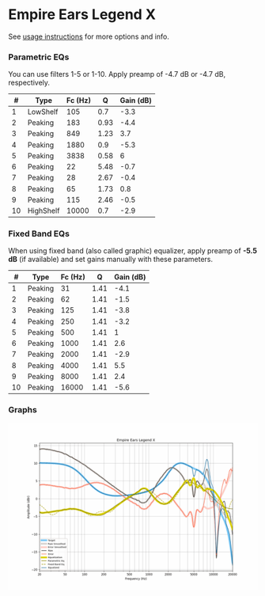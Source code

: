 # Empire Ears Legend X
See [usage instructions](https://github.com/jaakkopasanen/AutoEq#usage) for more options and info.

### Parametric EQs
You can use filters 1-5 or 1-10. Apply preamp of -4.7 dB or -4.7 dB, respectively.

|   # | Type      |   Fc (Hz) |    Q |   Gain (dB) |
|-----|-----------|-----------|------|-------------|
|   1 | LowShelf  |       105 | 0.7  |        -3.3 |
|   2 | Peaking   |       183 | 0.93 |        -4.4 |
|   3 | Peaking   |       849 | 1.23 |         3.7 |
|   4 | Peaking   |      1880 | 0.9  |        -5.3 |
|   5 | Peaking   |      3838 | 0.58 |         6   |
|   6 | Peaking   |        22 | 5.48 |        -0.7 |
|   7 | Peaking   |        28 | 2.67 |        -0.4 |
|   8 | Peaking   |        65 | 1.73 |         0.8 |
|   9 | Peaking   |       115 | 2.46 |        -0.5 |
|  10 | HighShelf |     10000 | 0.7  |        -2.9 |

### Fixed Band EQs
When using fixed band (also called graphic) equalizer, apply preamp of **-5.5 dB** (if available) and set gains manually with these parameters.

|   # | Type    |   Fc (Hz) |    Q |   Gain (dB) |
|-----|---------|-----------|------|-------------|
|   1 | Peaking |        31 | 1.41 |        -4.1 |
|   2 | Peaking |        62 | 1.41 |        -1.5 |
|   3 | Peaking |       125 | 1.41 |        -3.8 |
|   4 | Peaking |       250 | 1.41 |        -3.2 |
|   5 | Peaking |       500 | 1.41 |         1   |
|   6 | Peaking |      1000 | 1.41 |         2.6 |
|   7 | Peaking |      2000 | 1.41 |        -2.9 |
|   8 | Peaking |      4000 | 1.41 |         5.5 |
|   9 | Peaking |      8000 | 1.41 |         2.4 |
|  10 | Peaking |     16000 | 1.41 |        -5.6 |

### Graphs
![](./Empire%20Ears%20Legend%20X.png)
